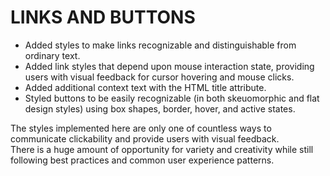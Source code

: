 # LINKS AND BUTTONS

* Added styles to make links recognizable and distinguishable from ordinary text.
* Added link styles that depend upon mouse interaction state, providing users with visual feedback for cursor hovering and mouse clicks.
* Added additional context text with the HTML title attribute.
* Styled buttons to be easily recognizable (in both skeuomorphic and flat design styles) using box shapes, border, hover, and active states.

The styles implemented here are only one of countless ways to communicate clickability and provide users with visual feedback.       
There is a huge amount of opportunity for variety and creativity while still following best practices and common user experience patterns.
